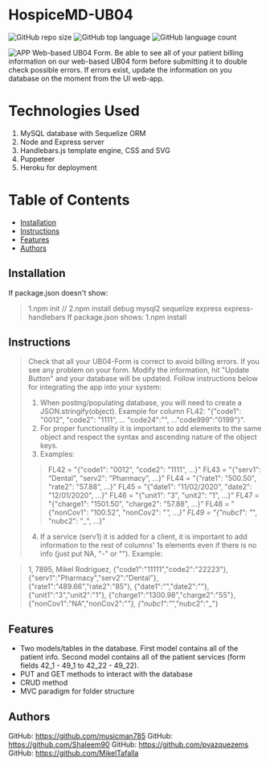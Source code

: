 # HospiceMD-UB04

![GitHub repo size](https://img.shields.io/github/repo-size/Shaleem90/HospiceMD-UB04?logo=github)
![GitHub top language](https://img.shields.io/github/languages/top/Shaleem90/HospiceMD-UB04?color=green&logo=github&logoColor=green)
![GitHub language count](https://img.shields.io/github/languages/count/Shaleem90/HospiceMD-UB04?color=green&logo=github&logoColor=green)

![APP](https://hospicemd-ub04.herokuapp.com/)
Web-based UB04 Form. Be able to see all of your patient billing information on our web-based UB04 form before submitting it to double check possible errors. If errors exist, update the information on you database on the moment from the UI web-app.

# Technologies Used

1. MySQL database with Sequelize ORM
2. Node and Express server
3. Handlebars.js template engine, CSS and SVG
4. Puppeteer
5. Heroku for deployment

# Table of Contents

* [Installation](#installation)
* [Instructions](#instructions)
* [Features](#features)
* [Authors](#authors)

## Installation
If package.json doesn't show:
> 1.npm init // 2.npm install debug mysql2 sequelize express express-handlebars
If package.json shows:
> 1.npm install

## Instructions
> Check that all your UB04-Form is correct to avoid billing errors. If you see any problem on your form. Modify the information, hit "Update Button" and your database will be updated.
>Follow instructions below for integrating the app into your system:
> 1. When posting/populating database, you will need to create a JSON.stringify(object). Example for column FL42: "{"code1": "0012", "code2": "1111", ... "code24":"", ..."code999":"0199"}".
> 2. For proper functionality it is important to add elements to the same object and respect the syntax and ascending nature of the object keys.
> 3. Examples: 
>> FL42 = "{"code1": "0012", "code2": "1111", ...}"
>> FL43 = "{"serv1": "Dental", "serv2": "Pharmacy", ...}"
>> FL44 = "{"rate1": "500.50", "rate2": "57.88", ...}"
>> FL45 = "{"date1": "11/02/2020", "date2": "12/01/2020", ...}"
>> FL46 = "{"unit1": "3", "unit2": "1", ...}"
>> FL47 = "{"charge1": "1501.50", "charge2": "57.88", ...}"
>> FL48 = "{"nonCov1": "100.52", "nonCov2": "_", ...}"
>> FL49 = "{"nubc1": "_", "nubc2": "_", ...}"
> 4. If a service (serv1) it is added for a client, it is important to add information to the rest of columns' 1s elements even if there is no info (just put NA, "-" or ""). Example:

> 1, 7895, Mikel Rodriguez, {"code1":"11111","code2":"22223"}, {"serv1":"Pharmacy","serv2":"Dental"}, {"rate1":"489.66","rate2":"85"}, {"date1":"","date2":""}, {"unit1":"3","unit2":"1"}, {"charge1":"1300.98","charge2":"55"}, {"nonCov1":"NA","nonCov2":"_"}, {"nubc1":"_","nubc2":"_"}


## Features
* Two models/tables in the database. First model contains all of the patient info. Second model contains all of the patient services (form fields 42_1 - 49_1 to 42_22 - 49_22).
* PUT and GET methods to interact with the database
* CRUD method
* MVC paradigm for folder structure

## Authors

GitHub: https://github.com/musicman785
GitHub: https://github.com/Shaleem90
GitHub: https://github.com/pvazquezems
GitHub: https://github.com/MikelTafalla

